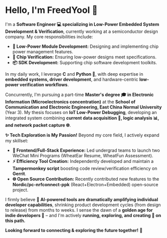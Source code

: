 # Hello, I'm FreedYool 👋  

I'm a **Software Engineer 💻 specializing in Low-Power Embedded System Development & Verification**, currently working at a semiconductor design company. My core responsibilities include:  

*   **🔧 Low-Power Module Development:** Designing and implementing chip power management features.  
*   **🚧 Chip Verification:** Ensuring low-power designs meet specifications.  
*   **📦 SDK Development:** Supporting chip software development toolkits.  

In my daily work, I leverage **C** and **Python 🐍**, with deep expertise in **embedded systems, driver development**, and hardware-centric **low-power verification workflows**.  

Concurrently, I'm pursuing a part-time **Master's degree 🎓 in Electronic Information (Microelectronics concentration)** at the **School of Communication and Electronic Engineering, East China Normal University** (Year 3). My thesis focuses on **IoT Low-Power Debugging**, developing an integrated system combining **current data acquisition 🔋, logic analysis 📊, and network packet capture 🌐**.  

**✨ Tech Exploration is My Passion!** Beyond my core field, I actively expand my skillset:  
*   **🚀 Frontend/Full-Stack Experience:** Led undergrad teams to launch two WeChat Mini Programs (WheatEar Resume, WheatFun Assessment).  
*   **⚡ Efficiency Tool Creation:** Independently developed and maintain a **Tampermonkey script** boosting code review/verification efficiency on **Gerrit**.  
*   **🌐 Open Source Contribution:** Recently contributed new features to the **Nordic/pc-nrfconnect-ppk** (React+Electron+Embedded) open-source project.  

I firmly believe **🤖 AI-powered tools are dramatically amplifying individual developer capabilities**, shrinking product development cycles (from design to release) from months to weeks. I sense the dawn of a **golden age for indie developers 🚀** – and I'm actively **running, exploring, and creating 💪 on this path.**  

**Looking forward to connecting & exploring the future together!** 🌱  
